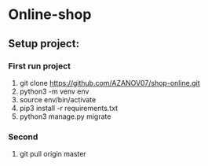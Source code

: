 # Online-shop

## Setup project:

### First run project
1. git clone https://github.com/AZANOV07/shop-online.git
2. python3 -m venv env
3. source env/bin/activate
4. pip3 install -r requirements.txt
5. python3 manage.py migrate


### Second
1. git pull origin master
